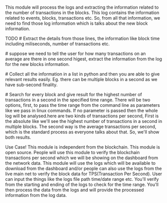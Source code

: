 This module will process the logs and extracting the information related
to the number of transactions in the blocks. This log contains the
information related to events, blocks, transactions etc. So, from all
that information, we need to find those log information which is talks
about the new block information.

TODO \# Extract the details from those lines, the information like block
time including miliseconds, number of transactions etc.

\# suppose we need to tell the user for how many transactions on an
average are there in one second higest, extract the information from the
log for the new blocks information.

\# Collect all the information in a list in python and then you are able
to give relevant results easily. Eg. there can be multiple blocks in a
second as we have sub-second finality.

\# Search for every block and give result for the highest number of
transactions in a second in the specified time range. There will be two
options, first, to pass the time range from the command line as
parameters like we pass in linux commands. If no parameter is passed
then the whole log will be analysed.here are two kinds of transactions
per second, First is the absolute like we\'ll see the highest number of
transactions in a second in multiple blocks. The second way is the
average transactions per second, which is the standard process as
everyone talks about that. So, we\'ll show both results.

Use Case! This module is independent from the blockchain. This module is
open source. People will use this module to verify the blockchain
transactions per second which we will be showing on the dashboard from
the network data. This module will use the logs which will be available
to download from the dashboard and/or people can also use the logs from
the live main net to verify the block data for TPS(Transaction Per
Second). User can input the things like the logs file path time/date
range etc. You\'ll verify from the starting and ending of the logs to
check for the time range. You\'ll then process the data from the logs
and will provide the processed information from the log data.
